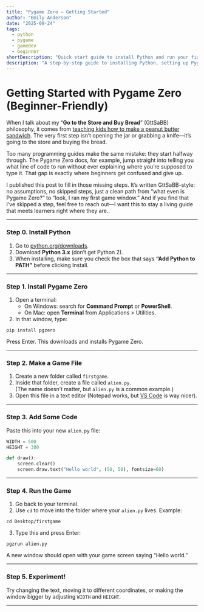 ```yaml
---
title: "Pygame Zero — Getting Started"
author: "Emily Anderson"
date: "2025-09-24"
tags:
  - python
  - pygame
  - gamedev
  - beginner
shortDescription: "Quick start guide to install Python and run your first Pygame Zero game."
description: "A step-by-step guide to installing Python, setting up Pygame Zero, and running your first game."
---
```


# Getting Started with Pygame Zero (Beginner-Friendly)

When I talk about my “**Go to the Store and Buy Bread**” (GttSaBB) philosophy, it comes from [teaching kids how to make a peanut butter sandwich](https://www.youtube.com/watch?v=j-6N3bLgYyQ). The very first step isn’t opening the jar or grabbing a knife—it’s going to the store and buying the bread.

Too many programming guides make the same mistake: they start halfway through. The Pygame Zero docs, for example, jump straight into telling you what line of code to run without ever explaining where you’re supposed to type it. That gap is exactly where beginners get confused and give up.

I published this post to fill in those missing steps. It’s written GttSaBB-style: no assumptions, no skipped steps, just a clean path from “what even is Pygame Zero?” to “look, I ran my first game window.” And if you find that I’ve skipped a step, feel free to reach out—I want this to stay a living guide that meets learners right where they are..

---

### Step 0. Install Python
1. Go to [python.org/downloads](https://www.python.org/downloads/).  
2. Download **Python 3.x** (don’t get Python 2).  
3. When installing, make sure you check the box that says **“Add Python to PATH”** before clicking Install.

---

### Step 1. Install Pygame Zero
1. Open a terminal:  
   - On Windows: search for **Command Prompt** or **PowerShell**.  
   - On Mac: open **Terminal** from Applications > Utilities.  
2. In that window, type:  
```
pip install pgzero
```
Press Enter. This downloads and installs Pygame Zero.

---

### Step 2. Make a Game File
1. Create a new folder called `firstgame`.  
2. Inside that folder, create a file called `alien.py`.  
   (The name doesn’t matter, but `alien.py` is a common example.)  
3. Open this file in a text editor (Notepad works, but [VS Code](https://code.visualstudio.com/) is way nicer).

---

### Step 3. Add Some Code
Paste this into your new `alien.py` file:
```python
WIDTH = 500
HEIGHT = 300

def draw():
    screen.clear()
    screen.draw.text("Hello world", (50, 50), fontsize=60)
```

---

### Step 4. Run the Game
1. Go back to your terminal.  
2. Use `cd` to move into the folder where your `alien.py` lives. Example:  
```
cd Desktop/firstgame
```
3. Type this and press Enter:  
```
pgzrun alien.py
```
A new window should open with your game screen saying “Hello world.”

---

### Step 5. Experiment!
Try changing the text, moving it to different coordinates, or making the window bigger by adjusting `WIDTH` and `HEIGHT`.

---

